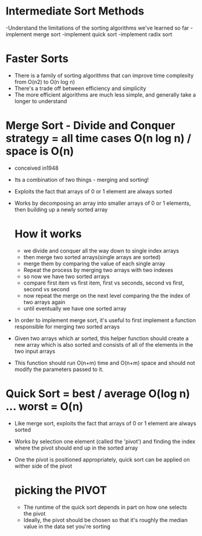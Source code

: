 # Intermediate Sort Methods

-Understand the limitations of the sorting algorithms we've learned so far
-implement merge sort
-implement quick sort
-implement radix sort

# Faster Sorts

-   There is a family of sorting algorithms that can improve time complexity from O(n2) to O(n log n)
-   There's a trade off between efficiency and simplicity
-   The more efficient algorithms are much less simple, and generally take a longer to understand

# Merge Sort - Divide and Conquer strategy = all time cases O(n log n) / space is O(n)

-   conceived in1948
-   Its a combination of two things - merging and sorting!
-   Exploits the fact that arrays of 0 or 1 element are always sorted
-   Works by decomposing an array into smaller arrays of 0 or 1 elements, then building up a newly sorted array

    # How it works

    -   we divide and conquer all the way down to single index arrays
    -   then merge two sorted arrays(single arrays are sorted)
    -   merge them by comparing the value of each single array
    -   Repeat the process by merging two arrays with two indexes
    -   so now we have two sorted arrays
    -   compare first item vs first item, first vs seconds, second vs first, second vs second
    -   now repeat the merge on the next level comparing the the index of two arrays again
    -   until eventually we have one sorted array

-   In order to implement merge sort, it's useful to first implement a function responsible for merging two sorted arrays
-   Given two arrays which ar sorted, this helper function should create a new array which is also sorted and consists of all of the elements in the two input arrays
-   This function should run O(n+m) time and O(n+m) space and should not modify the parameters passed to it.

# Quick Sort = best / average O(log n) ... worst = O(n)
  - Like merge sort, exploits the fact that arrays of 0 or 1 element are always sorted
  - Works by selection one element (called the 'pivot') and finding the index where the pivot should end up in the sorted array
  - One the pivot is positioned appropriately, quick sort can be applied on wither side of the pivot

    # picking the PIVOT
      - The runtime of the quick sort depends in part on how one selects the pivot
      - Ideally, the pivot should be chosen so that it's roughly the median value in the data set you're sorting